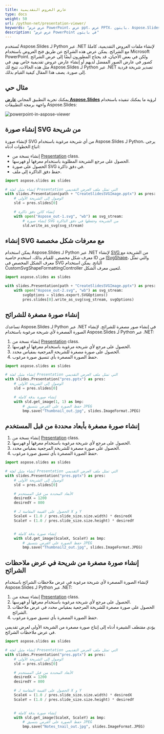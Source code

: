 ```yaml
---
title: عارض العروض التقديمية
type: docs
weight: 50
url: /python-net/presentation-viewer/
keywords: "عرض عرض PowerPoint، عرض ppt، عرض PPTX، بايثون، Aspose.Slides لـ Python عبر .NET"
description: "عرض عرض PowerPoint في بايثون"
---
```




تُستخدم Aspose.Slides لـ Python عبر .NET لإنشاء ملفات العروض التقديمية، كاملةً مع الشرائح. يمكن عرض هذه الشرائح عن طريق فتح العروض باستخدام Microsoft PowerPoint. ولكن في بعض الأحيان، قد يحتاج المطورون أيضًا إلى عرض الشرائح كصور في عارض الصور المفضل لديهم أو إنشاء عارض عروض تقديمية خاص بهم. في مثل هذه الحالات، تتيح لك Aspose.Slides لـ Python عبر .NET تصدير شريحة فردية إلى صورة. يصف هذا المقال كيفية القيام بذلك.
## **مثال حي**
يمكنك تجربة التطبيق المجاني [**عارض Aspose.Slides**](https://products.aspose.app/slides/viewer/) لرؤية ما يمكنك تنفيذه باستخدام واجهة برمجة التطبيقات Aspose.Slides:

![powerpoint-in-aspose-viewer](powerpoint-in-aspose-viewer.png)

## **إنشاء صورة SVG من شريحة**
لإنشاء صورة SVG من أي شريحة مرغوبة باستخدام Aspose.Slides لـ Python، يرجى اتباع الخطوات أدناه:

- إنشاء نسخة من [Presentation](https://reference.aspose.com/slides/python-net/aspose.slides/presentation/) class.
- الحصول على مرجع الشريحة المطلوبة باستخدام معرفها أو فهرسها.
- الحصول على صورة SVG في دفق ذاكرة.
- حفظ دفق الذاكرة إلى ملف.

```py
import aspose.slides as slides

# إنشاء مثيل لفئة Presentation التي تمثل ملف العرض التقديمي
with slides.Presentation(path + "CreateSlidesSVGImage.pptx") as pres:
    # الوصول إلى الشريحة الأولى
    sld = pres.slides[0]

    # إنشاء كائن دفق ذاكرة
    with open("Aspose_out-1.svg", "wb") as svg_stream:
        # إنشاء صورة SVG من الشريحة وحفظها في دفق الذاكرة
        sld.write_as_svg(svg_stream)
```


## **إنشاء SVG مع معرفات شكل مخصصة**
يمكن استخدام Aspose.Slides لـ Python عبر .NET لإنشاء [SVG ](https://docs.fileformat.com/page-description-language/svg/)من الشريحة مع معرف شكل مخصص. للقيام بذلك، استخدم خاصية ID من [ISvgShape](https://reference.aspose.com/slides/python-net/aspose.slides.export/isvgshape/)، والتي تمثّل معرف الشكل المخصص في SVG الناتج. يمكن استخدام CustomSvgShapeFormattingController لتعيين معرف الشكل.

```py
import aspose.slides as slides

with slides.Presentation(path + "CreateSlidesSVGImage.pptx") as pres:
    with open("Aspose_out-2.svg", "wb") as svg_stream:
        svgOptions = slides.export.SVGOptions()
        pres.slides[0].write_as_svg(svg_stream, svgOptions)
```


## **إنشاء صورة مصغرة للشرائح**
تساعدك Aspose.Slides لـ Python عبر .NET في إنشاء صور مصغرة للشرائح. لإنشاء الصورة المصغرة لأي شريحة مرغوبة باستخدام Aspose.Slides لـ Python عبر .NET:

1. إنشاء نسخة من [Presentation](https://reference.aspose.com/slides/python-net/aspose.slides/presentation/) class.
1. الحصول على مرجع لأي شريحة مرغوبة باستخدام معرفها أو فهرسها.
1. الحصول على صورة مصغرة للشريحة المرجعية بمقياس محدد.
1. حفظ الصورة المصغرة بأي تنسيق صورة مرغوب.

```py
import aspose.slides as slides

# إنشاء مثيل لفئة Presentation التي تمثل ملف العرض التقديمي
with slides.Presentation("pres.pptx") as pres:
    # الوصول إلى الشريحة الأولى
    sld = pres.slides[0]

    # إنشاء صورة بدقة كاملة
    with sld.get_image(1, 1) as bmp:
        # حفظ الصورة على القرص بتنسيق JPEG
        bmp.save("Thumbnail_out.jpg", slides.ImageFormat.JPEG)
```


## **إنشاء صورة مصغرة بأبعاد محددة من قبل المستخدم**
1. إنشاء نسخة من [Presentation](https://reference.aspose.com/slides/python-net/aspose.slides/presentation/) class.
1. الحصول على مرجع لأي شريحة مرغوبة باستخدام معرفها أو فهرسها.
1. الحصول على صورة مصغرة للشريحة المرجعية بمقياس محدد.
1. حفظ الصورة المصغرة بأي تنسيق صورة مرغوب.

```py
import aspose.slides as slides

# إنشاء مثيل لفئة Presentation التي تمثل ملف العرض التقديمي
with slides.Presentation("pres.pptx") as pres:
    # الوصول إلى الشريحة الأولى
    sld = pres.slides[0]

    # الأبعاد المحددة من قبل المستخدم
    desiredX = 1200
    desiredY = 800

    # الحصول على القيمة المقاسة لـ X و Y
    ScaleX = (1.0 / pres.slide_size.size.width) * desiredX
    ScaleY = (1.0 / pres.slide_size.size.height) * desiredY


    # إنشاء صورة بدقة كاملة
    with sld.get_image(ScaleX, ScaleY) as bmp:
        # حفظ الصورة على القرص بتنسيق JPEG
        bmp.save("Thumbnail2_out.jpg", slides.ImageFormat.JPEG)
```


## **إنشاء صورة مصغرة من شريحة في عرض ملاحظات الشرائح**
لإنشاء الصورة المصغرة لأي شريحة مرغوبة في عرض ملاحظات الشرائح باستخدام Aspose.Slides لـ Python عبر .NET:

1. إنشاء نسخة من [Presentation](https://reference.aspose.com/slides/python-net/aspose.slides/presentation/) class.
1. الحصول على مرجع لأي شريحة مرغوبة باستخدام معرفها أو فهرسها.
1. الحصول على صورة مصغرة للشريحة المرجعية بمقياس محدد في عرض ملاحظات الشرائح.
1. حفظ الصورة المصغرة بأي تنسيق صورة مرغوب.

يؤدي مقتطف الشيفرة أدناه إلى إنتاج صورة مصغرة من الشريحة الأولى لعرض تقديمي في عرض ملاحظات الشرائح.

```py
import aspose.slides as slides

# إنشاء مثيل لفئة Presentation التي تمثل ملف العرض التقديمي
with slides.Presentation("pres.pptx") as pres:
    # الوصول إلى الشريحة الأولى
    sld = pres.slides[0]

    # الأبعاد المحددة من قبل المستخدم
    desiredX = 1200
    desiredY = 800

    # الحصول على القيمة المقاسة لـ X و Y
    ScaleX = (1.0 / pres.slide_size.size.width) * desiredX
    ScaleY = (1.0 / pres.slide_size.size.height) * desiredY

   
    # إنشاء صورة بدقة كاملة                
    with sld.get_image(ScaleX, ScaleY) as bmp:
        # حفظ الصورة على القرص بتنسيق JPEG
        bmp.save("Notes_tnail_out.jpg", slides.ImageFormat.JPEG)
```